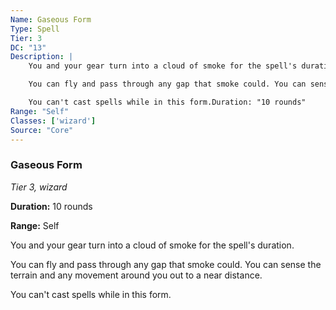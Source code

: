 ```yaml
---
Name: Gaseous Form
Type: Spell
Tier: 3
DC: "13"
Description: |
    You and your gear turn into a cloud of smoke for the spell's duration.

    You can fly and pass through any gap that smoke could. You can sense the terrain and any movement around you out to a near distance.

    You can't cast spells while in this form.Duration: "10 rounds"
Range: "Self"
Classes: ['wizard']
Source: "Core"
---
```


### Gaseous Form

_Tier 3, wizard_

**Duration:** 10 rounds

**Range:** Self

You and your gear turn into a cloud of smoke for the spell's duration.

You can fly and pass through any gap that smoke could. You can sense the terrain and any movement around you out to a near distance.

You can't cast spells while in this form.

